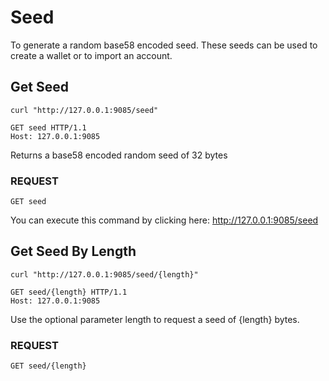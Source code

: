 # Seed

To generate a random base58 encoded seed. These seeds can be used to create a wallet or to import an account.

## Get Seed

```shell
curl "http://127.0.0.1:9085/seed"
```

```http
GET seed HTTP/1.1
Host: 127.0.0.1:9085
```

Returns a base58 encoded random seed of 32 bytes

### REQUEST

`GET seed`

<aside class="notice">
You can execute this command by clicking here: <a href="http://127.0.0.1:9085/seed" target="blank">http://127.0.0.1:9085/seed</a>
</aside>

## Get Seed By Length

```shell
curl "http://127.0.0.1:9085/seed/{length}"
```

```http
GET seed/{length} HTTP/1.1
Host: 127.0.0.1:9085
```

Use the optional parameter length to request a seed of {length} bytes.

### REQUEST

`GET seed/{length}`  
